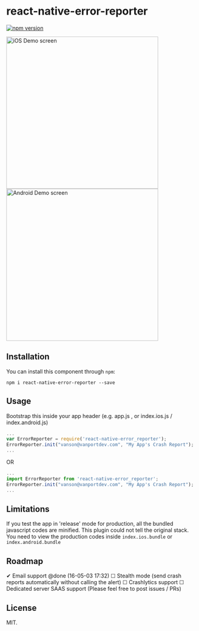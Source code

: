 # react-native-error-reporter

[![npm version](https://badge.fury.io/js/react-native-error-reporter.svg)](http://badge.fury.io/js/react-native)

<img src="https://dl.dropboxusercontent.com/u/11386030/1.png" height=400 alt="iOS Demo screen"/>
<img src="https://dl.dropboxusercontent.com/u/11386030/2.png" height=400 alt="Android Demo screen"/>

## Installation
You can install this component through ``npm``:

```shell
npm i react-native-error-reporter --save
```

## Usage

Bootstrap this inside your app header (e.g. app.js , or index.ios.js / index.android.js)

```js
...
var ErrorReporter = require('react-native-error_reporter');
ErrorReporter.init("vanson@vanportdev.com", "My App's Crash Report");
...
```

OR

```js
...
import ErrorReporter from 'react-native-error_reporter';
ErrorReporter.init("vanson@vanportdev.com", "My App's Crash Report");
...
```

## Limitations

If you test the app in 'release' mode for production, all the bundled javascript codes are minified. This plugin could not tell the original stack. You need to view the production codes inside ```index.ios.bundle``` or ```index.android.bundle```


## Roadmap
✔ Email support @done (16-05-03 17:32)
☐ Stealth mode (send crash reports automatically without calling the alert)
☐ Crashlytics support
☐ Dedicated server SAAS support (Please feel free to post issues / PRs)


## License

MIT.
